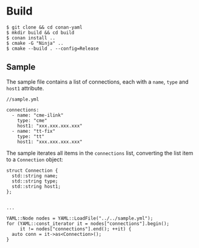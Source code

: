 # Build

```
$ git clone && cd conan-yaml
$ mkdir build && cd build
$ conan install ..
$ cmake -G "Ninja" ..
$ cmake --build . --config=Release
```

## Sample

The sample file contains a list of connections, each with a `name`, `type` and `host1` attribute. 

```
//sample.yml

connections:
  - name: "cme-ilink"
    type: "cme"
    host1: "xxx.xxx.xxx.xxx"
  - name: "tt-fix"
    type: "tt"
    host1: "xxx.xxx.xxx.xxx"
```

The sample iterates all items in the `connections` list, converting the list item to a `Connection` object:

```
struct Connection {
  std::string name;
  std::string type;
  std::string host1;
};


...

YAML::Node nodes = YAML::LoadFile("../../sample.yml");
for (YAML::const_iterator it = nodes["connections"].begin();
     it != nodes["connections"].end(); ++it) {
  auto conn = it->as<Connection>();
}
```
